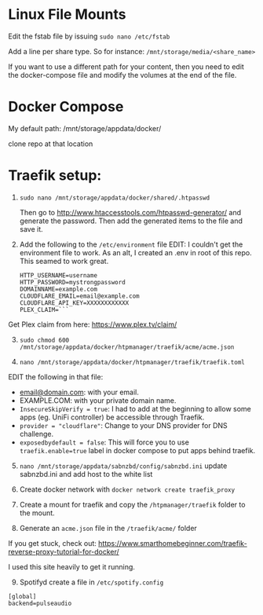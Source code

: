 # Linux File Mounts
Edit the fstab file by issuing
`sudo nano /etc/fstab`

Add a line per share type.  So for instance:
`/mnt/storage/media/<share_name>`

If you want to use a different path for your content, then you need to edit
the docker-compose file and modify the volumes at the end of the file.

# Docker Compose

My default path:
/mnt/storage/appdata/docker/

clone repo at that location


# Traefik setup:
1. `sudo nano /mnt/storage/appdata/docker/shared/.htpasswd`

   Then go to http://www.htaccesstools.com/htpasswd-generator/ and generate the password. Then add the generated items to the file and save it.

2. Add the following to the `/etc/environment` file
   EDIT:  I couldn't get the environment file to work.  As an alt, I created an .env in root of this repo.  This seamed to work great.

   ```TZ="America/New_York"
   HTTP_USERNAME=username
   HTTP_PASSWORD=mystrongpassword
   DOMAINNAME=example.com
   CLOUDFLARE_EMAIL=email@example.com
   CLOUDFLARE_API_KEY=XXXXXXXXXXXX
   PLEX_CLAIM=```
Get Plex claim from here: https://www.plex.tv/claim/

3. `sudo chmod 600 /mnt/storage/appdata/docker/htpmanager/traefik/acme/acme.json`

4. `nano /mnt/storage/appdata/docker/htpmanager/traefik/traefik.toml`

EDIT the following in that file:
- email@domain.com: with your email.
- EXAMPLE.COM: with your private domain name.
- `InsecureSkipVerify = true`: I had to add at the beginning to allow some apps (eg. UniFi controller) be accessible through Traefik.
- `provider = "cloudflare"`: Change to your DNS provider for DNS challenge.
- `exposedbydefault = false`: This will force you to use `traefik.enable=true` label in docker compose to put apps behind traefik.

5. `nano /mnt/storage/appdata/sabnzbd/config/sabnzbd.ini`
update sabnzbd.ini and add host to the white list

6. Create docker network with `docker network create traefik_proxy`

7. Create a mount for traefik and copy the `/htpmanager/traefik` folder to the mount.

8. Generate an `acme.json` file in the `/traefik/acme/` folder 

If you get stuck, check out:
https://www.smarthomebeginner.com/traefik-reverse-proxy-tutorial-for-docker/

I used this site heavily to get it running.  

9.  Spotifyd
create a file in `/etc/spotify.config`
```
[global]
backend=pulseaudio
```